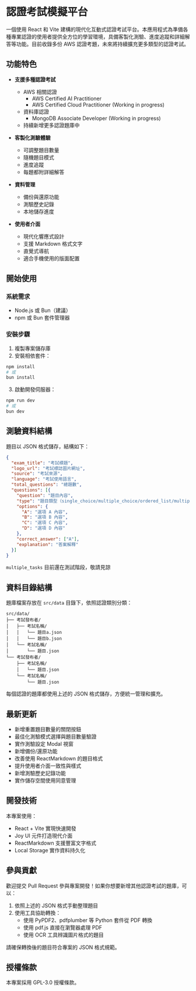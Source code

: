 # 認證考試模擬平台

一個使用 React 和 Vite 建構的現代化互動式認證考試平台。本應用程式為準備各種專業認證的使用者提供全方位的學習環境，具備客製化測驗、進度追蹤和詳細解答等功能。目前收錄多份 AWS 認證考題，未來將持續擴充更多類型的認證考試。

## 功能特色

- **支援多種認證考試**
  - AWS 相關認證
    - AWS Certified AI Practitioner
    - AWS Certified Cloud Practitioner (Working in progress)
  - 資料庫認證
    - MongoDB Associate Developer (Working in progress)
  - 持續新增更多認證題庫中

- **客製化測驗體驗**
  - 可調整題目數量
  - 隨機題目模式
  - 進度追蹤
  - 每題都附詳細解答

- **資料管理**
  - 備份與還原功能
  - 測驗歷史記錄
  - 本地儲存進度

- **使用者介面**
  - 現代化響應式設計
  - 支援 Markdown 格式文字
  - 直覺式導航
  - 適合手機使用的版面配置

## 開始使用

### 系統需求
- Node.js 或 Bun（建議）
- npm 或 Bun 套件管理器

### 安裝步驟

1. 複製專案儲存庫
2. 安裝相依套件：
```bash
npm install
# 或
bun install
```

3. 啟動開發伺服器：
```bash
npm run dev
# 或
bun dev
```

## 測驗資料結構

題目以 JSON 格式儲存，結構如下：

```json
{
  "exam_title": "考試標題",
  "logo_url": "考試標誌圖片網址",
  "source": "考試來源",
  "language": "考試使用語言",
  "total_questions": "總題數",
  "questions": [{
    "question": "題目內容",
    "type": "題目類型（single_choice/multiple_choice/ordered_list/multiple_tasks）",
    "options": {
      "A": "選項 A 內容",
      "B": "選項 B 內容",
      "C": "選項 C 內容",
      "D": "選項 D 內容"
    },
    "correct_answer": ["A"],
    "explanation": "答案解釋"
  }]
}
```
`multiple_tasks` 目前還在測試階段，敬請見諒

## 資料目錄結構

題庫檔案存放在 `src/data` 目錄下，依照認證類別分類：

```
src/data/
├── 考試發布者/
│   ├── 考試名稱/
│   │   └── 題目a.json
│   │   └── 題目b.json
│   └── 考試名稱/
│       └── 題目.json
└── 考試發布者/
    ├── 考試名稱/
    │   └── 題目.json
    └── 考試名稱/
        └── 題目.json

```

每個認證的題庫都使用上述的 JSON 格式儲存，方便統一管理和擴充。

## 最新更新

- 新增重置題目數量的關閉按鈕
- 最佳化測驗模式選擇與題目數量驗證
- 實作測驗設定 Modal 視窗
- 新增備份/還原功能
- 改善使用 ReactMarkdown 的題目格式
- 提升使用者介面一致性與樣式
- 新增測驗歷史記錄功能
- 實作儲存空間使用同意管理

## 開發技術

本專案使用：
- React + Vite 實現快速開發
- Joy UI 元件打造現代介面
- ReactMarkdown 支援豐富文字格式
- Local Storage 實作資料持久化

## 參與貢獻

歡迎提交 Pull Request 參與專案開發！如果你想要新增其他認證考試的題庫，可以：

1. 依照上述的 JSON 格式手動整理題目
2. 使用工具協助轉換：
   - 使用 PyPDF2、pdfplumber 等 Python 套件從 PDF 轉換
   - 使用 pdf.js 直接在瀏覽器處理 PDF
   - 使用 OCR 工具辨識圖片格式的題目

請確保轉換後的題目符合專案的 JSON 格式規範。

## 授權條款

本專案採用 GPL-3.0 授權條款。